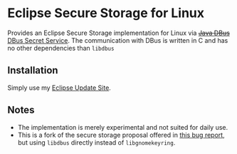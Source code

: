 Eclipse Secure Storage for Linux
================================

Provides an Eclipse Secure Storage implementation for Linux via ~~[Java DBus](http://dbus.freedesktop.org/doc/dbus-java/)~~ [DBus Secret Service](http://standards.freedesktop.org/secret-service/).
The communication with DBus is written in C and has no other dependencies than `libdbus`

Installation
------------
Simply use my [Eclipse Update Site](http://mpdeimos.com/eclipse-updatesite/).

Notes
-----
* The implementation is merely experimental and not suited for daily use.
* This is a fork of the secure storage proposal offered in [this bug report](https://bugs.eclipse.org/bugs/show_bug.cgi?id=234509), but using `libdbus` directly instead of `libgnomekeyring`.

